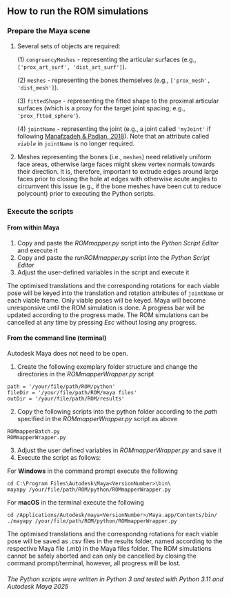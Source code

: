 ## How to run the ROM simulations

### Prepare the Maya scene

1. Several sets of objects are required:

   
   (1) ``congruencyMeshes`` - representing the articular surfaces (e.g., ``['prox_art_surf', 'dist_art_surf']``).
   
   (2) ``meshes`` - representing the bones themselves (e.g., ``['prox_mesh', 'dist_mesh']``).
   
   (3) ``fittedShape`` - representing the fitted shape to the proximal articular surfaces (which is a proxy for the target joint spacing; e.g., ``'prox_ftted_sphere'``).

   (4) ``jointName`` - representing the joint (e.g., a joint called ``'myJoint'`` if following [Manafzadeh & Padian, 2018](https://doi.org/10.1098/rspb.2018.0727)). Note that an attribute called *``viable``* in ``jointName`` is no longer required.

2. Meshes representing the bones (i.e., ``meshes``) need relatively uniform face areas, otherwise large faces might skew vertex normals towards their direction. It is, therefore, important to extrude edges around large faces prior to closing the hole at edges with otherwise acute angles to circumvent this issue (e.g., if the bone meshes have been cut to reduce polycount) prior to executing the Python scripts.

### Execute the scripts
#### From within Maya

1. Copy and paste the *ROMmapper.py* script into the *Python Script Editor* and execute it
2. Copy and paste the *runROMmapper.py* script into the *Python Script Editor*
3. Adjust the user-defined variables in the script and execute it

The optimised translations and the corresponding rotations for each viable pose will be keyed into the translation and rotation attributes of ``jointName`` or each viable frame. Only viable poses will be keyed. Maya will become unresponsive until the ROM simulation is done. A progress bar will be updated according to the progress made. The ROM simulations can be cancelled at any time by pressing *Esc* without losing any progress.

#### From the command line (terminal) 
Autodesk Maya does not need to be open.
1. Create the following exemplary folder structure and change the directories in the *ROMmapperWrapper.py* script
```
path = '/your/file/path/ROM/python' 
fileDir = '/your/file/path/ROM/maya files'
outDir = '/your/file/path/ROM/results' 
```
2. Copy the following scripts into the python folder according to the *path* specified in the *ROMmapperWrapper.py* script as above
```
ROMmapperBatch.py
ROMmapperWrapper.py
```
3. Adjust the user defined variables in *ROMmapperWrapper.py* and save it
4. Execute the script as follows:

For **Windows** in the command prompt execute the following
```
cd C:\Program Files\Autodesk\Maya<VersionNumber>\bin\
mayapy /your/file/path/ROM/python/ROMmapperWrapper.py
```
For **macOS** in the terminal execute the following
```
cd /Applications/Autodesk/maya<VersionNumber>/Maya.app/Contents/bin/
./mayapy /your/file/path/ROM/python/ROMmapperWrapper.py
```
The optimised translations and the correspondng rotations for each viable pose will be saved as .csv files in the results folder, named according to the respective Maya file (.mb) in the Maya files folder. The ROM simulations cannot be safely aborted and can only be cancelled by closing the command prompt/terminal, however, all progress will be lost.

###### The Python scripts were written in Python 3 and tested with Python 3.11 and Autodesk Maya 2025
